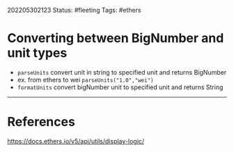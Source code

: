 202205302123
Status: #fleeting
Tags: #ethers

# Converting between BigNumber and unit types

- `parseUnits` convert unit in string to specified unit and returns BigNumber
- ex. from ethers to wei `parseUnits("1.0","wei")`
- `formatUnits` convert bigNumber unit to specified unit and returns String







---
# References
https://docs.ethers.io/v5/api/utils/display-logic/
